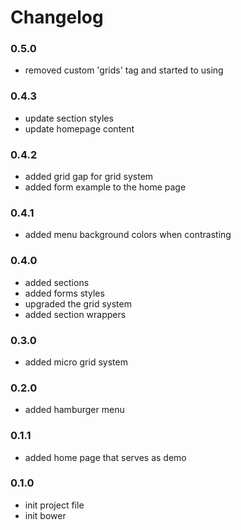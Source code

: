 # Changelog

### 0.5.0

- removed custom 'grids' tag and started to using <dl>

### 0.4.3

- update section styles
- update homepage content

### 0.4.2

- added grid gap for grid system
- added form example to the home page

### 0.4.1

- added menu background colors when contrasting

### 0.4.0

- added sections
- added forms styles
- upgraded the grid system
- added section wrappers

### 0.3.0

- added micro grid system

### 0.2.0

- added hamburger menu

### 0.1.1

- added home page that serves as demo

### 0.1.0

- init project file
- init bower
